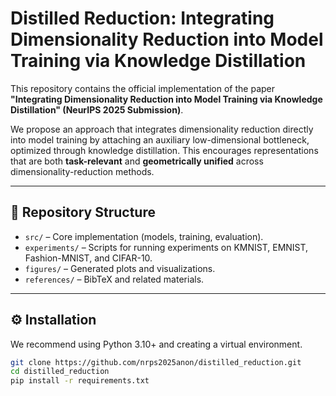 # Distilled Reduction: Integrating Dimensionality Reduction into Model Training via Knowledge Distillation

This repository contains the official implementation of the paper  
**"Integrating Dimensionality Reduction into Model Training via Knowledge Distillation" (NeurIPS 2025 Submission)**.  

We propose an approach that integrates dimensionality reduction directly into model training by attaching an auxiliary low-dimensional bottleneck, optimized through knowledge distillation. This encourages representations that are both **task-relevant** and **geometrically unified** across dimensionality-reduction methods.

---

## 📂 Repository Structure
- `src/` – Core implementation (models, training, evaluation).
- `experiments/` – Scripts for running experiments on KMNIST, EMNIST, Fashion-MNIST, and CIFAR-10.
- `figures/` – Generated plots and visualizations.
- `references/` – BibTeX and related materials.

---

## ⚙️ Installation
We recommend using Python 3.10+ and creating a virtual environment.

```bash
git clone https://github.com/nrps2025anon/distilled_reduction.git
cd distilled_reduction
pip install -r requirements.txt
